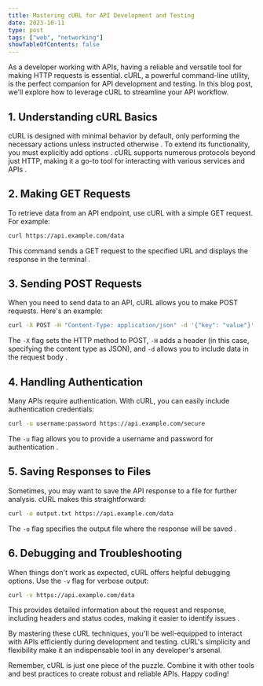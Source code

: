 ```yaml
---
title: Mastering cURL for API Development and Testing
date: 2023-10-11
type: post
tags: ["web", "networking"]
showTableOfContents: false
---
```


As a developer working with APIs, having a reliable and versatile tool for making HTTP requests is essential. cURL, a powerful command-line utility, is the perfect companion for API development and testing. In this blog post, we'll explore how to leverage cURL to streamline your API workflow.

## 1. Understanding cURL Basics

cURL is designed with minimal behavior by default, only performing the necessary actions unless instructed otherwise . To extend its functionality, you must explicitly add options . cURL supports numerous protocols beyond just HTTP, making it a go-to tool for interacting with various services and APIs .

## 2. Making GET Requests

To retrieve data from an API endpoint, use cURL with a simple GET request. For example:

```bash
curl https://api.example.com/data
```

This command sends a GET request to the specified URL and displays the response in the terminal .

## 3. Sending POST Requests

When you need to send data to an API, cURL allows you to make POST requests. Here's an example:

```bash
curl -X POST -H "Content-Type: application/json" -d '{"key": "value"}' https://api.example.com/data
```

The `-X` flag sets the HTTP method to POST, `-H` adds a header (in this case, specifying the content type as JSON), and `-d` allows you to include data in the request body .

## 4. Handling Authentication

Many APIs require authentication. With cURL, you can easily include authentication credentials:

```bash
curl -u username:password https://api.example.com/secure
```

The `-u` flag allows you to provide a username and password for authentication .

## 5. Saving Responses to Files

Sometimes, you may want to save the API response to a file for further analysis. cURL makes this straightforward:

```bash
curl -o output.txt https://api.example.com/data
```

The `-o` flag specifies the output file where the response will be saved .

## 6. Debugging and Troubleshooting

When things don't work as expected, cURL offers helpful debugging options. Use the `-v` flag for verbose output:

```bash
curl -v https://api.example.com/data
```

This provides detailed information about the request and response, including headers and status codes, making it easier to identify issues .

By mastering these cURL techniques, you'll be well-equipped to interact with APIs efficiently during development and testing. cURL's simplicity and flexibility make it an indispensable tool in any developer's arsenal.

Remember, cURL is just one piece of the puzzle. Combine it with other tools and best practices to create robust and reliable APIs. Happy coding!